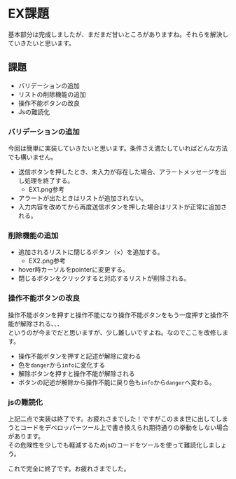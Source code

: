 # EX課題

基本部分は完成しましたが、まだまだ甘いところがありますね。それらを解決していきたいと思います。

## 課題

- バリデーションの追加
- リストの削除機能の追加
- 操作不能ボタンの改良
- Jsの難読化


### バリデーションの追加

今回は簡単に実装していきたいと思います。条件さえ満たしていればどんな方法でも構いません。

- 送信ボタンを押したとき、未入力が存在した場合、アラートメッセージを出し処理を終了する。
    - EX1.png参考
- アラートが出たときはリストが追加されない。
- 入力内容を改めてから再度送信ボタンを押した場合はリストが正常に追加される。

### 削除機能の追加

- 追加されるリストに閉じるボタン（×）を追加する。
    - EX2.png参考
- hover時カーソルをpointerに変更する。
- 閉じるボタンをクリックすると対応するリストが削除される。

### 操作不能ボタンの改良

操作不能ボタンを押すと操作不能になり操作不能ボタンをもう一度押すと操作不能が解除される、、、  
というのが今までだと思いますが、少し難しいですよね。なのでここを改修します。

- 操作不能ボタンを押すと記述が解除に変わる
- 色を`danger`から`info`に変化する
- 解除ボタンを押すと操作不能が解除される
- ボタンの記述が解除から操作不能に戻り色も`info`から`danger`へ変わる。

### jsの難読化

上記二点で実装は終了です。お疲れさまでした！ですがこのまま世に出してしまうとコードをデベロッパーツール上で書き換えられ期待通りの挙動をしない場合があります。  
その危険性を少しでも軽減するためjsのコードをツールを使って難読化しましょう。

これで完全に終了です。お疲れさまでした。